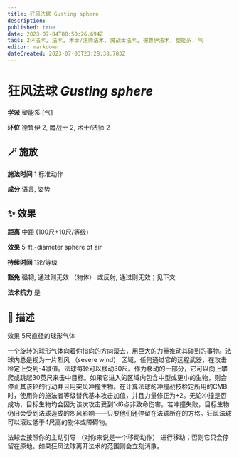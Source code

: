 ```yaml
---
title: 狂风法球 Gusting sphere
description: 
published: true
date: 2023-07-04T00:50:26.694Z
tags: 2环法术, 法术, 术士/法师法术, 魔战士法术, 德鲁伊法术, 塑能系, 气
editor: markdown
dateCreated: 2023-07-03T23:28:38.783Z
---
```


# **狂风法球** *Gusting sphere*

**学派** 塑能系 \[气\] 

**环位** 德鲁伊 2, 魔战士 2, 术士/法师 2

## 🪄 施放

**施法时间** 1 标准动作

**成分** 语言, 姿势

## ✨ 效果  

**距离** 中距 (100尺+10尺/等级) 

**效果** 5-ft.-diameter sphere of air 

**持续时间** 1轮/等级 

**豁免** 强韧, 通过则无效 （物体） 或反射, 通过则无效；见下文

**法术抗力** 是

## 📖 描述

效果              5尺直径的球形气体

一个旋转的球形气体向着你指向的方向滚去，用巨大的力量推动其碰到的事物。法球内总是视为一片烈风 （severe wind） 区域，任何通过它的远程武器，在攻击检定上受到-4减值。法球每轮可以移动30尺。作为移动的一部分，它可以向上攀爬或跳起30英尺来击中目标。如果它进入的区域内包含中型或更小的生物，则会停止其该轮的行动并且用突风冲撞生物。在计算法球的冲撞战技检定所用的CMB时，使用你的施法者等级替代基本攻击加值，并且力量修正为+2。无论冲撞是否成功，目标生物均会因为该次攻击受到1d6点非致命伤害。若冲撞失败，目标生物仍旧会受到法球造成的烈风影响——只要他们还停留在法球所在的方格。狂风法球可以滚过低于4尺高的物体或障碍物。

法球会按照你的主动引导 （对你来说是一个移动动作） 进行移动；否则它只会停留在原地。如果狂风法球离开法术的范围则会立刻消散。
    